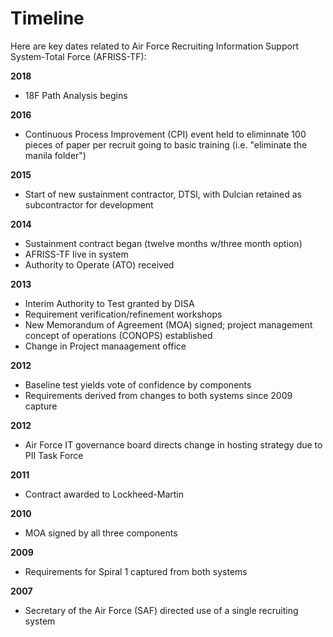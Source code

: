 # Timeline

Here are key dates related to Air Force Recruiting Information Support System-Total Force (AFRISS-TF):

**2018**
 - 18F Path Analysis begins

**2016**
 - Continuous Process Improvement (CPI) event held to eliminnate 100 pieces of paper per recruit going to basic training (i.e. "eliminate the manila folder")

**2015**
 - Start of new sustainment contractor, DTSI, with Dulcian retained as subcontractor for development

**2014**
 - Sustainment contract began (twelve months w/three month option)
 - AFRISS-TF live in system
 - Authority to Operate (ATO) received

**2013**
 - Interim Authority to Test granted by DISA
 - Requirement verification/refinement workshops
 - New Memorandum of Agreement (MOA) signed; project management concept of operations (CONOPS) established
 - Change in Project manaagement office

**2012**
 - Baseline test yields vote of confidence by components
 - Requirements derived from changes to both systems since 2009 capture

**2012**
 - Air Force IT governance board directs change in hosting strategy due to PII Task Force

**2011**
 - Contract awarded to Lockheed-Martin

**2010**
 - MOA signed by all three components

**2009**
 - Requirements for Spiral 1 captured from both systems

**2007**
 - Secretary of the Air Force (SAF) directed use of a single recruiting system
